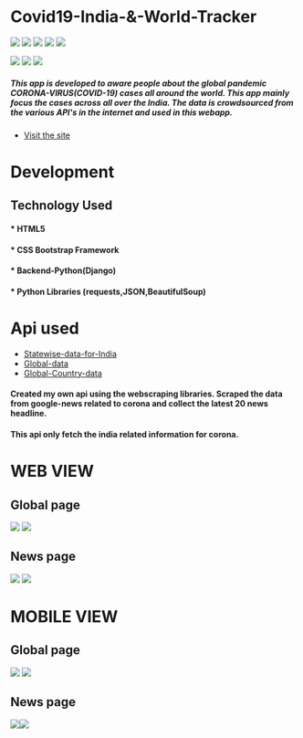 # Covid19-India-&-World-Tracker

![](https://img.shields.io/github/languages/count/prashantpandey9/Covid19-India-tracker)
![](https://img.shields.io/github/languages/code-size/prashantpandey9/Covid19-India-tracker)
![](https://img.shields.io/github/repo-size/prashantpandey9/Covid19-India-tracker)
![](https://img.shields.io/github/issues/prashantpandey9/Covid19-India-tracker)
![](https://img.shields.io/github/issues-pr/prashantpandey9/Covid19-India-tracker)

![](https://img.shields.io/github/last-commit/prashantpandey9/Covid19-India-tracker)
![](https://img.shields.io/github/contributors/prashantpandey9/Covid19-India-tracker)
![](https://img.shields.io/maintenance/yes/2020)
##### This app is developed to aware people about the global pandemic CORONA-VIRUS(COVID-19) cases all around the world. This app mainly focus the cases across all over the India. The data is crowdsourced from the various API's  in the internet and used in this webapp.

* [Visit the site](http://covidindiaa.pythonanywhere.com/)

# Development

## Technology Used
 #### * HTML5
 #### * CSS Bootstrap Framework
 #### * Backend-Python(Django)
 #### * Python Libraries (requests,JSON,BeautifulSoup)
 
# Api used
* [Statewise-data-for-India](https://api.covid19india.org/data.json)
* [Global-data](https://corona.lmao.ninja/v2/all)
* [Global-Country-data](https://corona.lmao.ninja/v2/countries#)
#### Created my own api using the webscraping libraries. Scraped the data from google-news related to corona and collect the latest 20 news headline.
#### This api only fetch the india related information for corona.

# WEB VIEW

## Global page 
![](https://github.com/prashantpandey9/Covid19-India-tracker/blob/master/sideup1.png)
![](https://github.com/prashantpandey9/Covid19-India-tracker/blob/master/sidedown1.png)

## News page
![](https://github.com/prashantpandey9/Covid19-India-tracker/blob/master/sideup2.png)
![](https://github.com/prashantpandey9/Covid19-India-tracker/blob/master/sidedown2.png)

# MOBILE VIEW
## Global page
![](https://github.com/prashantpandey9/Covid19-India-tracker/blob/master/Mobileup1.png) ![](https://github.com/prashantpandey9/Covid19-India-tracker/blob/master/Mobiledown1.png)


## News page
![](https://github.com/prashantpandey9/Covid19-India-tracker/blob/master/Mobileup2.png)![](https://github.com/prashantpandey9/Covid19-India-tracker/blob/master/Mobiledown2.png)

